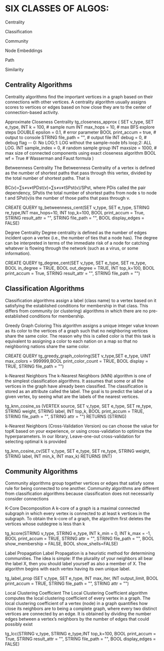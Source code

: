 # SIX CLASSES OF ALGOS:

Centrality

Classification

Community

Node Embeddings

Path

Similarity

## Centrality Algorithms
Centrality algorithms find the important vertices in a graph based on their connections with other vertices. A centrality algorithm usually assigns scores to vertices or edges based on how close they are to the center of connection-based activity.

Approximate Closeness Centrality
tg_closeness_approx (
SET v_type,
SET e_type,
INT k = 100, # sample num
INT max_hops = 10, # max BFS explore steps
DOUBLE epsilon = 0.1, # error parameter
BOOL print_accum = true, # output to console
STRING file_path = "", # output file
INT debug = 0, # debug flag -- 0: No LOG;1: LOG without the sample-node bfs loop;2: ALL LOG.
INT sample_index = 0, # random sample group
INT maxsize = 1000, # max size of connected components using exact closeness algorithm
BOOL wf = True # Wasserman and Faust formula
)

Betweenness Centrality
The Betweenness Centrality of a vertex is defined as the number of shortest paths that pass through this vertex, divided by the total number of shortest paths. That is

BC(v)=∑s≠v≠tPDst(v)=∑s≠v≠tSPst(v)/SPst,
where PDis called the pair dependency, SPstis the total number of shortest paths from node s to node t and SPst(v)is the number of those paths that pass through v.

CREATE QUERY tg_betweenness_cent(SET v_type, SET e_type,
STRING re_type,INT max_hops=10, INT top_k=100, BOOL print_accum = True,
STRING result_attr = "", STRING file_path = "", BOOL display_edges = FALSE)

Degree Centrality
Degree centrality is defined as the number of edges incident upon a vertex (i.e., the number of ties that a node has). The degree can be interpreted in terms of the immediate risk of a node for catching whatever is flowing through the network (such as a virus, or some information).

CREATE QUERY tg_degree_cent(SET v_type, SET e_type,
SET re_type, BOOL in_degree = TRUE, BOOL out_degree = TRUE,
INT top_k=100, BOOL print_accum = True, STRING result_attr = "",
STRING file_path = "")

## Classification Algorithms
Classification algorithms assign a label (class name) to a vertex based on it satisfying the established conditions for membership in that class. This differs from community (or clustering) algorithms in which there are no pre-established conditions for membership.

Greedy Graph Coloring
This algorithm assigns a unique integer value known as its color to the vertices of a graph such that no neighboring vertices share the same color. The reason why this is called color is that this task is equivalent to assigning a color to each nation on a map so that no neighboring nations share the same color.

CREATE QUERY tg_greedy_graph_coloring(SET v_type,SET e_type, UINT max_colors = 999999,BOOL print_color_count = TRUE, BOOL display = TRUE, STRING file_path = "")

k-Nearest Neighbors
The k-Nearest Neighbors (kNN) algorithm is one of the simplest classification algorithms. It assumes that some or all the vertices in the graph have already been classified. The classification is stored as an attribute called the label. The goal is to predict the label of a given vertex, by seeing what are the labels of the nearest vertices.

tg_knn_cosine_ss (VERTEX source, SET v_type, SET e_type, SET
re_type, STRING weight, STRING label, INT top_k,
BOOL print_accum = TRUE, STRING file_path = "", STRING attr = "")
RETURNS (STRING)

k-Nearest Neighbors (Cross-Validation Version)
ou can choose the value for topK based on your experience, or using cross-validation to optimize the hyperparameters. In our library, Leave-one-out cross-validation for selecting optimal k is provided

tg_knn_cosine_cv(SET v_type, SET e_type, SET re_type,
STRING weight, STRING label, INT min_k, INT max_k) RETURNS (INT)

## Community Algorithms
Community algorithms group together vertices or edges that satisfy some rule for being connected to one another. Community algorithms are different from classification algorithms because classification does not necessarily consider connections

K-Core Decomposition
A k-core of a graph is a maximal connected subgraph in which every vertex is connected to at least k vertices in the subgraph. To obtain the k-core of a graph, the algorithm first deletes the vertices whose outdegree is less than k

tg_kcore(STRING v_type, STRING e_type, INT k_min = 0, INT k_max = -1,
BOOL print_accum = TRUE, STRING attr = "", STRING file_path = "",
BOOL show_membership = FALSE, BOOL show_shells=FALSE)

Label Propagation
Label Propagation is a heuristic method for determining communities. The idea is simple: If the plurality of your neighbors all bear the label X, then you should label yourself as also a member of X. The algorithm begins with each vertex having its own unique label.

tg_label_prop (SET v_type, SET e_type, INT max_iter, INT output_limit,
BOOL print_accum = TRUE, STRING file_path = "", STRING attr = "")

Local Clustering Coefficient
The Local Clustering Coefficient algorithm computes the local clustering coefficient of every vertex in a graph. The local clustering coefficient of a vertex (node) in a graph quantifies how close its neighbors are to being a complete graph, where every two distinct vertices are connected by an edge. It is obtained by dividing the number edges between a vertex’s neighbors by the number of edges that could possibly exist

tg_lcc(STRING v_type, STRING e_type,INT top_k=100,
BOOL print_accum = True, STRING result_attr = "",
STRING file_path = "", BOOL display_edges = FALSE)
